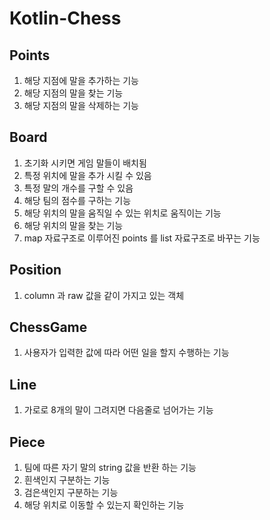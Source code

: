 # Kotlin-Chess

## Points
1. 해당 지점에 말을 추가하는 기능 
2. 해당 지점의 말을 찾는 기능 
3. 해당 지점의 말을 삭제하는 기능 

## Board
1. 초기화 시키면 게임 말들이 배치됨
2. 특정 위치에 말을 추가 시킬 수 있음
3. 특정 말의 개수를 구할 수 있음
4. 해당 팀의 점수를 구하는 기능
5. 해당 위치의 말을 움직일 수 있는 위치로 움직이는 기능
6. 해당 위치의 말을 찾는 기능
7. map 자료구조로 이루어진 points 를 list 자료구조로 바꾸는 기능

## Position
1. column 과 raw 값을 같이 가지고 있는 객체

## ChessGame
1. 사용자가 입력한 값에 따라 어떤 일을 할지 수행하는 기능

## Line
1. 가로로 8개의 말이 그려지면 다음줄로 넘어가는 기능

## Piece
1. 팀에 따른 자기 말의 string 값을 반환 하는 기능
2. 흰색인지 구분하는 기능
3. 검은색인지 구분하는 기능
4. 해당 위치로 이동할 수 있는지 확인하는 기능

